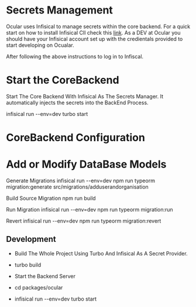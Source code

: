 # Secrets Management

Ocular uses Infisical to manage secrets within the core backend. For a quick start on how to install Infisical ClI check this [link](https://infisical.com/docs/documentation/getting-started/cli). As a DEV at Ocular you should have your Infisical account set up with the credientals provided to start developing on Ocualar.

After following the above instructions to log in to Infiscal.

# Start the CoreBackend

Start The Core Backend With Infisical As The Secrets Manager. It automatically injects the secrets into the BackEnd Process.

infisical run --env=dev turbo start

# CoreBackend Configuration


# Add or Modify DataBase Models
Generate Migrations
 infisical run --env=dev npm run typeorm migration:generate  src/migrations/adduserandorganisation

Build Source Migration
 npm run build

Run Migration
 infisical run --env=dev npm run typeorm migration:run

Revert 
 infisical run --env=dev npm run typeorm migration:revert


## Development
- Build The Whole Project Using Turbo And Infisical As A Secret Provider.
- turbo build

- Start the Backend Server
- cd packages/ocular
- infisical run --env=dev turbo start